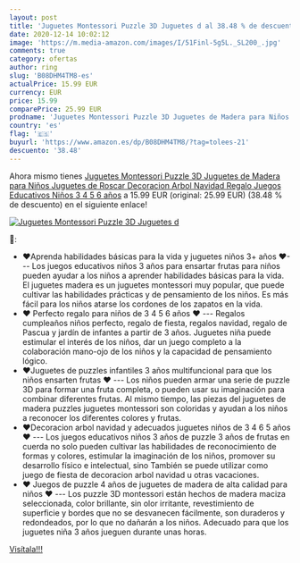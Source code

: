 ```yaml
---
layout: post
title: 'Juguetes Montessori Puzzle 3D Juguetes d al 38.48 % de descuento'
date: 2020-12-14 10:02:12
image: 'https://m.media-amazon.com/images/I/51Finl-5g5L._SL200_.jpg'
comments: true
category: ofertas
author: ring
slug: 'B08DHM4TM8-es'
actualPrice: 15.99 EUR
currency: EUR
price: 15.99
comparePrice: 25.99 EUR
prodname: 'Juguetes Montessori Puzzle 3D Juguetes de Madera para Niños Juguetes de Roscar Decoracion Arbol Navidad Regalo Juegos Educativos Niños 3 4 5 6 años'
country: 'es'
flag: '🇪🇸'
buyurl: 'https://www.amazon.es/dp/B08DHM4TM8/?tag=tolees-21'
descuento: '38.48'
---
```


Ahora mismo tienes [Juguetes Montessori Puzzle 3D Juguetes de Madera para Niños Juguetes de Roscar Decoracion Arbol Navidad Regalo Juegos Educativos Niños 3 4 5 6 años](https://www.amazon.es/dp/B08DHM4TM8/?tag=tolees-21) a 15.99 EUR (original: 25.99 EUR) (38.48 %  de descuento) en el siguiente enlace!

[![Juguetes Montessori Puzzle 3D Juguetes d](https://m.media-amazon.com/images/I/51Finl-5g5L._SL200_.jpg)](https://www.amazon.es/dp/B08DHM4TM8/?tag=tolees-21)

🔎:

- ❤Aprenda habilidades básicas para la vida y juguetes niños 3+ años ❤--- Los juegos educativos niños 3 años para ensartar frutas para niños pueden ayudar a los niños a aprender habilidades básicas para la vida. El juguetes madera es un juguetes montessori muy popular, que puede cultivar las habilidades prácticas y de pensamiento de los niños. Es más fácil para los niños atarse los cordones de los zapatos en la vida.
- ❤ Perfecto regalo para niños de 3 4 5 6 años ❤ --- Regalos cumpleaños niños perfecto, regalo de fiesta, regalos navidad, regalo de Pascua y jardín de infantes a partir de 3 años. Juguetes niña puede estimular el interés de los niños, dar un juego completo a la colaboración mano-ojo de los niños y la capacidad de pensamiento lógico.
- ❤Juguetes de puzzles infantiles 3 años multifuncional para que los niños ensarten frutas ❤ --- Los niños pueden armar una serie de puzzle 3D para formar una fruta completa, o pueden usar su imaginación para combinar diferentes frutas. Al mismo tiempo, las piezas del juguetes de madera puzzles juguetes montessori son coloridas y ayudan a los niños a reconocer los diferentes colores y frutas.
- ❤Decoracion arbol navidad y adecuados juguetes niños de 3 4 6 5 años❤ --- Los juegos educativos niños 3 años de puzzle 3 años de frutas en cuerda no solo pueden cultivar las habilidades de reconocimiento de formas y colores, estimular la imaginación de los niños, promover su desarrollo físico e intelectual, sino También se puede utilizar como juego de fiesta de decoracion arbol navidad u otras vacaciones.
- ❤ Juegos de puzzle 4 años de juguetes de madera de alta calidad para niños ❤ --- Los puzzle 3D montessori están hechos de madera maciza seleccionada, color brillante, sin olor irritante, revestimiento de superficie y bordes que no se desvanecen fácilmente, son duraderos y redondeados, por lo que no dañarán a los niños. Adecuado para que los juguetes niña 3 años jueguen durante unas horas.

[Visítala!!!](https://www.amazon.es/dp/B08DHM4TM8/?tag=tolees-21)
